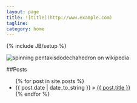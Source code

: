 ```yaml
---
layout: page
title: ![title](http://www.example.com)
tagline: 
category: home
---
```

{% include JB/setup %}

![spinning pentakisdodechahedron on wikipedia](http://upload.wikimedia.org/wikipedia/commons/f/fc/Pentakisdodecahedron02.gif "Spinning Pentakisdodecahedron")

##Posts

<ul class="posts">
  {% for post in site.posts %}
    <li><span>{{ post.date | date_to_string }}</span> &raquo; <a href="{{ BASE_PATH }}{{ post.url }}">{{ post.title }}</a></li>
  {% endfor %}
</ul>



